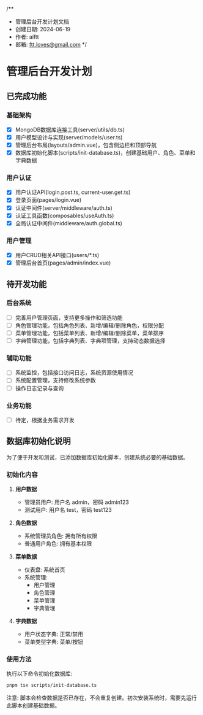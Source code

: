 /\*\*

- 管理后台开发计划文档
- 创建日期: 2024-06-19
- 作者: aiftt
- 邮箱: ftt.loves@gmail.com
  \*/

# 管理后台开发计划

## 已完成功能

### 基础架构

- [x] MongoDB数据库连接工具(server/utils/db.ts)
- [x] 用户模型设计与实现(server/models/user.ts)
- [x] 管理后台布局(layouts/admin.vue)，包含侧边栏和顶部导航
- [x] 数据库初始化脚本(scripts/init-database.ts)，创建基础用户、角色、菜单和字典数据

### 用户认证

- [x] 用户认证API(login.post.ts, current-user.get.ts)
- [x] 登录页面(pages/login.vue)
- [x] 认证中间件(server/middleware/auth.ts)
- [x] 认证工具函数(composables/useAuth.ts)
- [x] 全局认证中间件(middleware/auth.global.ts)

### 用户管理

- [x] 用户CRUD相关API接口(users/\*.ts)
- [x] 管理后台首页(pages/admin/index.vue)

## 待开发功能

### 后台系统

- [ ] 完善用户管理页面，支持更多操作和筛选功能
- [ ] 角色管理功能，包括角色列表、新增/编辑/删除角色，权限分配
- [ ] 菜单管理功能，包括菜单列表、新增/编辑/删除菜单，菜单排序
- [ ] 字典管理功能，包括字典列表、字典项管理，支持动态数据选择

### 辅助功能

- [ ] 系统监控，包括接口访问日志，系统资源使用情况
- [ ] 系统配置管理，支持修改系统参数
- [ ] 操作日志记录与查询

### 业务功能

- [ ] 待定，根据业务需求开发

## 数据库初始化说明

为了便于开发和测试，已添加数据库初始化脚本，创建系统必要的基础数据。

### 初始化内容

1. **用户数据**

   - 管理员用户: 用户名 admin，密码 admin123
   - 测试用户: 用户名 test，密码 test123

2. **角色数据**

   - 系统管理员角色: 拥有所有权限
   - 普通用户角色: 拥有基本权限

3. **菜单数据**

   - 仪表盘: 系统首页
   - 系统管理:
     - 用户管理
     - 角色管理
     - 菜单管理
     - 字典管理

4. **字典数据**
   - 用户状态字典: 正常/禁用
   - 菜单类型字典: 菜单/按钮

### 使用方法

执行以下命令初始化数据库:

```bash
pnpm tsx scripts/init-database.ts
```

注意: 脚本会检查数据是否已存在，不会重复创建。初次安装系统时，需要先运行此脚本创建基础数据。
